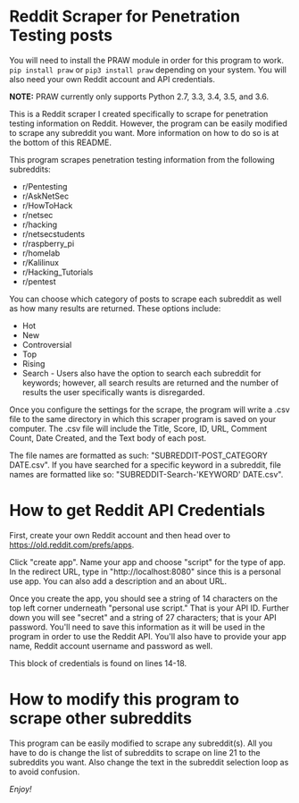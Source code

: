 # Reddit Scraper for Penetration Testing posts

You will need to install the PRAW module in order for this program to work. `pip install praw` or `pip3 install praw` depending on your system. You will also need your own Reddit account and API credentials.

**NOTE:** PRAW currently only supports Python 2.7, 3.3, 3.4, 3.5, and 3.6.

This is a Reddit scraper I created specifically to scrape for penetration testing information on Reddit. However, the program can be easily modified to scrape any subreddit you want. More information on how to do so is at the bottom of this README.

This program scrapes penetration testing information from the following subreddits:
 - r/Pentesting
 - r/AskNetSec
 - r/HowToHack
 - r/netsec
 - r/hacking
 - r/netsecstudents
 - r/raspberry_pi
 - r/homelab
 - r/Kalilinux
 - r/Hacking_Tutorials
 - r/pentest

You can choose which category of posts to scrape each subreddit as well as how many results are returned. These options include:
 - Hot
 - New
 - Controversial
 - Top
 - Rising
 - Search - Users also have the option to search each subreddit for keywords; however, all search results are returned and the number of results the user specifically wants is disregarded.
 
Once you configure the settings for the scrape, the program will write a .csv file to the same directory in which this scraper program is saved on your computer. The .csv file will include the Title, Score, ID, URL, Comment Count, Date Created, and the Text body of each post. 

The file names are formatted as such: "SUBREDDIT-POST_CATEGORY DATE.csv". If you have searched for a specific keyword in a subreddit, file names are formatted like so: "SUBREDDIT-Search-'KEYWORD' DATE.csv".

# How to get Reddit API Credentials

First, create your own Reddit account and then head over to https://old.reddit.com/prefs/apps.

Click "create app". Name your app and choose "script" for the type of app. In the redirect URL, type in "http://localhost:8080" since this is a personal use app. You can also add a description and an about URL. 

Once you create the app, you should see a string of 14 characters on the top left corner underneath "personal use script." That is your API ID. Further down you will see "secret" and a string of 27 characters; that is your API password. You'll need to save this information as it will be used in the program in order to use the Reddit API. You'll also have to provide your app name, Reddit account username and password as well. 

This block of credentials is found on lines 14-18.

# How to modify this program to scrape other subreddits

This program can be easily modified to scrape any subreddit(s). All you have to do is change the list of subreddits to scrape on line 21 to the subreddits you want. Also change the text in the subreddit selection loop as to avoid confusion.



*Enjoy!*

